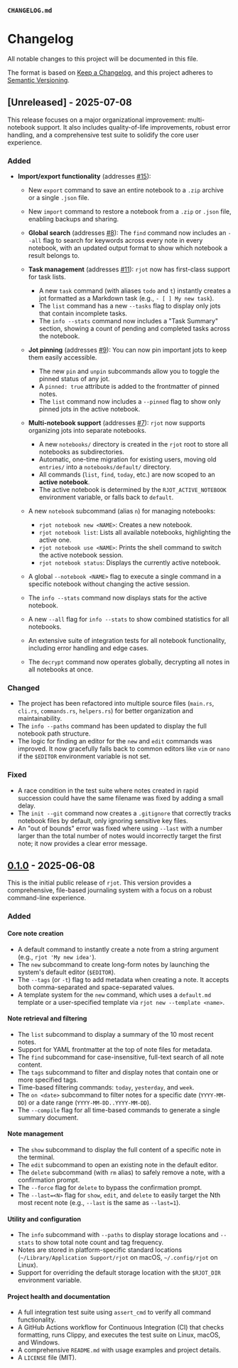 ### `CHANGELOG.md`

# Changelog

All notable changes to this project will be documented in this file.

The format is based on [Keep a Changelog](https://keepachangelog.com/en/1.0.0/),
and this project adheres to [Semantic Versioning](https://semver.org/spec/v2.0.0.html).

## [Unreleased] - 2025-07-08

This release focuses on a major organizational improvement: multi-notebook support. It also includes quality-of-life improvements, robust error handling, and a comprehensive test suite to solidify the core user experience.

### Added

* **Import/export functionality** (addresses [#15](https://github.com/bgreenwell/rjot/issues/15)):
    * New `export` command to save an entire notebook to a `.zip` archive or a single `.json` file.
    * New `import` command to restore a notebook from a `.zip` or `.json` file, enabling backups and sharing.

  * **Global search** (addresses [#8](https://github.com/bgreenwell/rjot/issues/8)): The `find` command now includes an `--all` flag to search for keywords across every note in every notebook, with an updated output format to show which notebook a result belongs to.

  * **Task management** (addresses [#11](https://github.com/bgreenwell/rjot/issues/11)): `rjot` now has first-class support for task lists.
    * A new `task` command (with aliases `todo` and `t`) instantly creates a jot formatted as a Markdown task (e.g., `- [ ] My new task`).
    * The `list` command has a new `--tasks` flag to display only jots that contain incomplete tasks.
    * The `info --stats` command now includes a "Task Summary" section, showing a count of pending and completed tasks across the notebook.

  * **Jot pinning** (addresses [#9](https://github.com/bgreenwell/rjot/issues/9)): You can now pin important jots to keep them easily accessible.
    * The new `pin` and `unpin` subcommands allow you to toggle the pinned status of any jot.
    * A `pinned: true` attribute is added to the frontmatter of pinned notes.
    * The `list` command now includes a `--pinned` flag to show only pinned jots in the active notebook.

  * **Multi-notebook support** (addresses [#7](https://github.com/bgreenwell/rjot/issues/7)): `rjot` now supports organizing jots into separate notebooks.
      * A new `notebooks/` directory is created in the `rjot` root to store all notebooks as subdirectories.
      * Automatic, one-time migration for existing users, moving old `entries/` into a `notebooks/default/` directory.
      * All commands (`list`, `find`, `today`, etc.) are now scoped to an **active notebook**.
      * The active notebook is determined by the `RJOT_ACTIVE_NOTEBOOK` environment variable, or falls back to `default`.
  * A new `notebook` subcommand (alias `n`) for managing notebooks:
      * `rjot notebook new <NAME>`: Creates a new notebook.
      * `rjot notebook list`: Lists all available notebooks, highlighting the active one.
      * `rjot notebook use <NAME>`: Prints the shell command to switch the active notebook session.
      * `rjot notebook status`: Displays the currently active notebook.
  * A global `--notebook <NAME>` flag to execute a single command in a specific notebook without changing the active session.
  * The `info --stats` command now displays stats for the active notebook.
  * A new `--all` flag for `info --stats` to show combined statistics for all notebooks.
  * An extensive suite of integration tests for all notebook functionality, including error handling and edge cases.
  * The `decrypt` command now operates globally, decrypting all notes in all notebooks at once.

### Changed

  * The project has been refactored into multiple source files (`main.rs`, `cli.rs`, `commands.rs`, `helpers.rs`) for better organization and maintainability.
  * The `info --paths` command has been updated to display the full notebook path structure.
  * The logic for finding an editor for the `new` and `edit` commands was improved. It now gracefully falls back to common editors like `vim` or `nano` if the `$EDITOR` environment variable is not set.

### Fixed

  * A race condition in the test suite where notes created in rapid succession could have the same filename was fixed by adding a small delay.
  * The `init --git` command now creates a `.gitignore` that correctly tracks notebook files by default, only ignoring sensitive key files.
  * An "out of bounds" error was fixed where using `--last` with a number larger than the total number of notes would incorrectly target the first note; it now provides a clear error message.

## [0.1.0](https://github.com/bgreenwell/rjot/releases/tag/v0.1.0) - 2025-06-08

This is the initial public release of `rjot`. This version provides a comprehensive, file-based journaling system with a focus on a robust command-line experience.

### Added

#### Core note creation
- A default command to instantly create a note from a string argument (e.g., `rjot 'My new idea'`).
- The `new` subcommand to create long-form notes by launching the system's default editor (`$EDITOR`).
- The `--tags` (or `-t`) flag to add metadata when creating a note. It accepts both comma-separated and space-separated values.
- A template system for the `new` command, which uses a `default.md` template or a user-specified template via `rjot new --template <name>`.

#### Note retrieval and filtering
- The `list` subcommand to display a summary of the 10 most recent notes.
- Support for YAML frontmatter at the top of note files for metadata.
- The `find` subcommand for case-insensitive, full-text search of all note content.
- The `tags` subcommand to filter and display notes that contain one or more specified tags.
- Time-based filtering commands: `today`, `yesterday`, and `week`.
- The `on <date>` subcommand to filter notes for a specific date (`YYYY-MM-DD`) or a date range (`YYYY-MM-DD..YYYY-MM-DD`).
- The `--compile` flag for all time-based commands to generate a single summary document.

#### Note management
- The `show` subcommand to display the full content of a specific note in the terminal.
- The `edit` subcommand to open an existing note in the default editor.
- The `delete` subcommand (with `rm` alias) to safely remove a note, with a confirmation prompt.
- The `--force` flag for `delete` to bypass the confirmation prompt.
- The `--last=<N>` flag for `show`, `edit`, and `delete` to easily target the Nth most recent note (e.g., `--last` is the same as `--last=1`).

#### Utility and configuration
- The `info` subcommand with `--paths` to display storage locations and `--stats` to show total note count and tag frequency.
- Notes are stored in platform-specific standard locations (`~/Library/Application Support/rjot` on macOS, `~/.config/rjot` on Linux).
- Support for overriding the default storage location with the `$RJOT_DIR` environment variable.

#### Project health and documentation
- A full integration test suite using `assert_cmd` to verify all command functionality.
- A GitHub Actions workflow for Continuous Integration (CI) that checks formatting, runs Clippy, and executes the test suite on Linux, macOS, and Windows.
- A comprehensive `README.md` with usage examples and project details.
- A `LICENSE` file (MIT).